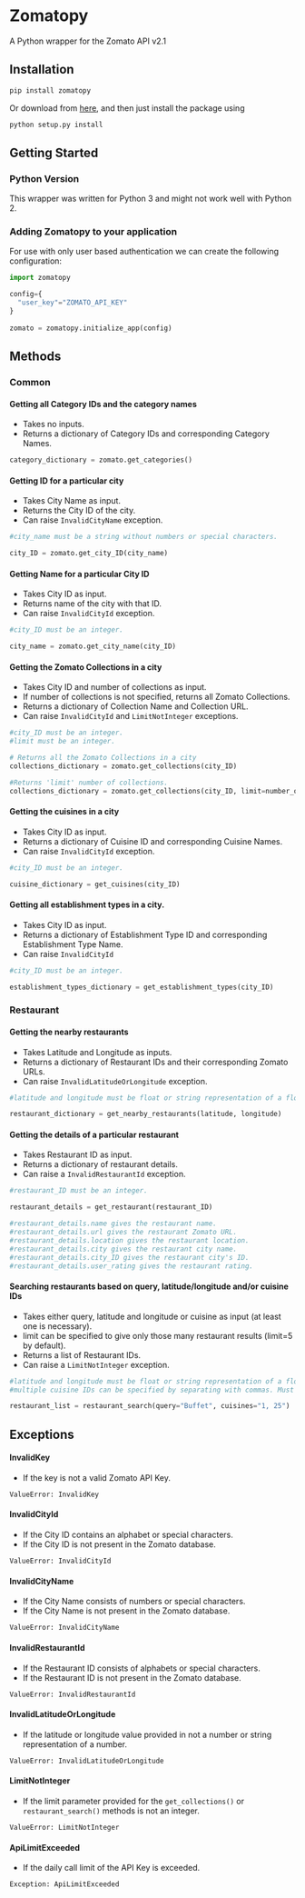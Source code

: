 # Zomatopy
A Python wrapper for the Zomato API v2.1

## Installation
```bash
pip install zomatopy
```
Or download from [here](http://github.com/sharadbhat/Zomatopy), and then just install the package using
```bash
python setup.py install
```


## Getting Started
### Python Version
This wrapper was written for Python 3 and might not work well with Python 2.

### Adding Zomatopy to your application
For use with only user based authentication we can create the following configuration:

```python
import zomatopy

config={
  "user_key"="ZOMATO_API_KEY"
}
    
zomato = zomatopy.initialize_app(config)
```
## Methods
### Common
#### Getting all Category IDs and the category names
- Takes no inputs.
- Returns a dictionary of Category IDs and corresponding Category Names.
```python
category_dictionary = zomato.get_categories()
```

#### Getting ID for a particular city
- Takes City Name as input.
- Returns the City ID of the city.
- Can raise ```InvalidCityName``` exception.
```python
#city_name must be a string without numbers or special characters.

city_ID = zomato.get_city_ID(city_name)
```

#### Getting Name for a particular City ID
- Takes City ID as input.
- Returns name of the city with that ID.
- Can raise ```InvalidCityId``` exception.
```python
#city_ID must be an integer.

city_name = zomato.get_city_name(city_ID)
```

#### Getting the Zomato Collections in a city
- Takes City ID and number of collections as input.
- If number of collections is not specified, returns all Zomato Collections.
- Returns a dictionary of Collection Name and Collection URL.
- Can raise ```InvalidCityId``` and ```LimitNotInteger``` exceptions.
```python
#city_ID must be an integer.
#limit must be an integer.

# Returns all the Zomato Collections in a city
collections_dictionary = zomato.get_collections(city_ID)

#Returns 'limit' number of collections.
collections_dictionary = zomato.get_collections(city_ID, limit=number_of_collections)
```

#### Getting the cuisines in a city
- Takes City ID as input.
- Returns a dictionary of Cuisine ID and corresponding Cuisine Names.
- Can raise ```InvalidCityId``` exception.
```python
#city_ID must be an integer.

cuisine_dictionary = get_cuisines(city_ID)
```

#### Getting all establishment types in a city.
- Takes City ID as input.
- Returns a dictionary of Establishment Type ID and corresponding Establishment Type Name.
- Can raise ```InvalidCityId```
```python
#city_ID must be an integer.

establishment_types_dictionary = get_establishment_types(city_ID)
```
### Restaurant

#### Getting the nearby restaurants
- Takes Latitude and Longitude as inputs.
- Returns a dictionary of Restaurant IDs and their corresponding Zomato URLs.
- Can raise ```InvalidLatitudeOrLongitude``` exception.
```python
#latitude and longitude must be float or string representation of a float.

restaurant_dictionary = get_nearby_restaurants(latitude, longitude)
```

#### Getting the details of a particular restaurant
- Takes Restaurant ID as input.
- Returns a dictionary of restaurant details.
- Can raise a ```InvalidRestaurantId``` exception.
```python
#restaurant_ID must be an integer.

restaurant_details = get_restaurant(restaurant_ID)

#restaurant_details.name gives the restaurant name.
#restaurant_details.url gives the restaurant Zomato URL.
#restaurant_details.location gives the restaurant location.
#restaurant_details.city gives the restaurant city name.
#restaurant_details.city_ID gives the restaurant city's ID.
#restaurant_details.user_rating gives the restaurant rating.
```

#### Searching restaurants based on query, latitude/longitude and/or cuisine IDs
- Takes either query, latitude and longitude or cuisine as input (at least one is necessary).
- limit can be specified to give only those many restaurant results (limit=5 by default).
- Returns a list of Restaurant IDs.
- Can raise a ```LimitNotInteger``` exception.
```python
#latitude and longitude must be float or string representation of a float.
#multiple cuisine IDs can be specified by separating with commas. Must be a string.

restaurant_list = restaurant_search(query="Buffet", cuisines="1, 25")
```
## Exceptions

#### InvalidKey
- If the key is not a valid Zomato API Key.
```
ValueError: InvalidKey
```
#### InvalidCityId
- If the City ID contains an alphabet or special characters.
- If the City ID is not present in the Zomato database.
```
ValueError: InvalidCityId
```
#### InvalidCityName
- If the City Name consists of numbers or special characters.
- If the City Name is not present in the Zomato database.
```
ValueError: InvalidCityName
```
#### InvalidRestaurantId
- If the Restaurant ID consists of alphabets or special characters.
- If the Restaurant ID is not present in the Zomato database.
```
ValueError: InvalidRestaurantId
```
#### InvalidLatitudeOrLongitude
- If the latitude or longitude value provided in not a number or string representation of a number.
```
ValueError: InvalidLatitudeOrLongitude
```
#### LimitNotInteger
- If the limit parameter provided for the ```get_collections()``` or ```restaurant_search()``` methods is not an integer.
```
ValueError: LimitNotInteger
```
#### ApiLimitExceeded
- If the daily call limit of the API Key is exceeded.
```
Exception: ApiLimitExceeded
```
